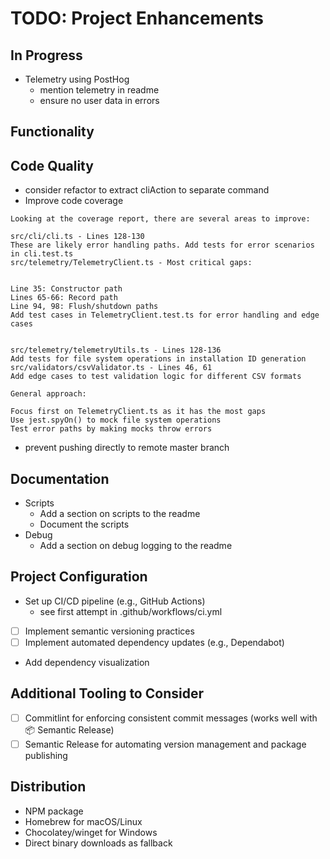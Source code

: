 # TODO: Project Enhancements

## In Progress

- Telemetry using PostHog
  - mention telemetry in readme
  - ensure no user data in errors

## Functionality

## Code Quality

- consider refactor to extract cliAction to separate command
- Improve code coverage

```
Looking at the coverage report, there are several areas to improve:

src/cli/cli.ts - Lines 128-130
These are likely error handling paths. Add tests for error scenarios in cli.test.ts
src/telemetry/TelemetryClient.ts - Most critical gaps:


Line 35: Constructor path
Lines 65-66: Record path
Line 94, 98: Flush/shutdown paths
Add test cases in TelemetryClient.test.ts for error handling and edge cases


src/telemetry/telemetryUtils.ts - Lines 128-136
Add tests for file system operations in installation ID generation
src/validators/csvValidator.ts - Lines 46, 61
Add edge cases to test validation logic for different CSV formats

General approach:

Focus first on TelemetryClient.ts as it has the most gaps
Use jest.spyOn() to mock file system operations
Test error paths by making mocks throw errors
```

- prevent pushing directly to remote master branch

## Documentation

- Scripts
  - Add a section on scripts to the readme
  - Document the scripts
- Debug
  - Add a section on debug logging to the readme

## Project Configuration

- Set up CI/CD pipeline (e.g., GitHub Actions)
  - see first attempt in .github/workflows/ci.yml
- [ ] Implement semantic versioning practices
- [ ] Implement automated dependency updates (e.g., Dependabot)
- Add dependency visualization

## Additional Tooling to Consider

- [ ] Commitlint for enforcing consistent commit messages (works well with 📦 Semantic Release)
- [ ] Semantic Release for automating version management and package publishing

## Distribution

- NPM package
- Homebrew for macOS/Linux
- Chocolatey/winget for Windows
- Direct binary downloads as fallback

